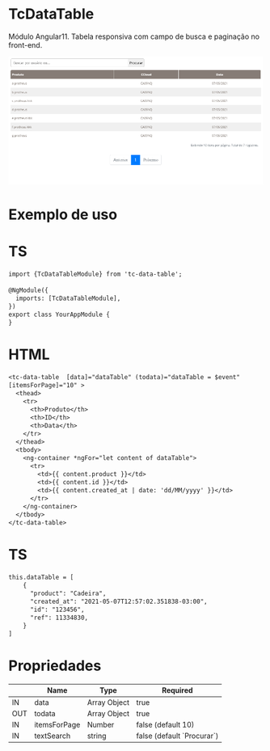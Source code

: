 # TcDataTable

Módulo Angular11. Tabela responsiva com campo de busca e paginação no front-end.

<img src="https://raw.githubusercontent.com/RodrigoRea/TcDataTable/master/src/assets/images/modulo.png">

# Exemplo de uso

# TS

```
import {TcDataTableModule} from 'tc-data-table';

@NgModule({
  imports: [TcDataTableModule],
})
export class YourAppModule {
}

```

# HTML

```
<tc-data-table  [data]="dataTable" (todata)="dataTable = $event" [itemsForPage]="10" >
  <thead>
    <tr>
      <th>Produto</th>        
      <th>ID</th>
      <th>Data</th>
    </tr>
  </thead>
  <tbody>
    <ng-container *ngFor="let content of dataTable">
      <tr>
        <td>{{ content.product }}</td>
        <td>{{ content.id }}</td>
        <td>{{ content.created_at | date: 'dd/MM/yyyy' }}</td>
      </tr>
    </ng-container>
  </tbody>
</tc-data-table>
```

# TS

```
this.dataTable = [  
    {
      "product": "Cadeira",
      "created_at": "2021-05-07T12:57:02.351838-03:00",
      "id": "123456",
      "ref": 11334830,
    }
]
```

# Propriedades

<table>
  <thead>
    <tr>
      <th></th>
      <th>Name</th>
      <th>Type</th>
      <th>Required</th>
    </tr>
  </thead>
  <tbody>
    <tr>
      <td>IN</td>
      <td>data</td>
      <td>Array Object</td>
      <td>true</td>
    </tr>
    <tr>
      <td>OUT</td>
      <td>todata</td>
      <td>Array Object</td>
      <td>true</td>
    </tr>
    <tr>
      <td>IN</td>
      <td>itemsForPage</td>
      <td>Number</td>
      <td>false (default 10)</td>
    </tr> 
    <tr>
      <td>IN</td>
      <td>textSearch</td>
      <td>string</td>
      <td>false (default `Procurar`)</td>
    </tr>
  </tbody>
</table>